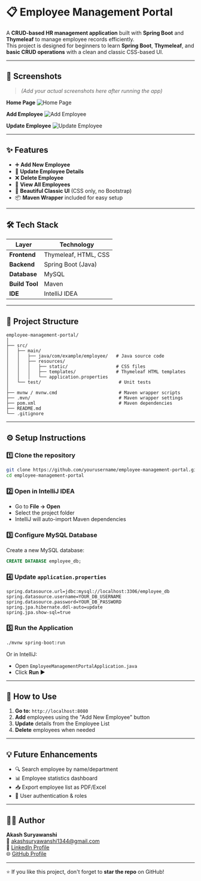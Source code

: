 # 📋 Employee Management Portal

A **CRUD-based HR management application** built with **Spring Boot** and **Thymeleaf** to manage employee records efficiently.  
This project is designed for beginners to learn **Spring Boot**, **Thymeleaf**, and **basic CRUD operations** with a clean and classic CSS-based UI.

---

## 📸 Screenshots

> *(Add your actual screenshots here after running the app)*

**Home Page**
![Home Page](screenshots/home.png)

**Add Employee**
![Add Employee](screenshots/add-employee.png)

**Update Employee**
![Update Employee](screenshots/update-employee.png)

---

## ✨ Features

- ➕ **Add New Employee**
- 📝 **Update Employee Details**
- ❌ **Delete Employee**
- 📄 **View All Employees**
- 🎨 **Beautiful Classic UI** (CSS only, no Bootstrap)
- 📦 **Maven Wrapper** included for easy setup

---

## 🛠 Tech Stack

| Layer          | Technology           |
|----------------|----------------------|
| **Frontend**   | Thymeleaf, HTML, CSS |
| **Backend**    | Spring Boot (Java)   |
| **Database**   | MySQL                |
| **Build Tool** | Maven                |
| **IDE**        | IntelliJ IDEA        |

---

## 📂 Project Structure

```
employee-management-portal/
│
├── src/
│   ├── main/
│   │   ├── java/com/example/employee/   # Java source code
│   │   ├── resources/
│   │   │   ├── static/                  # CSS files
│   │   │   ├── templates/               # Thymeleaf HTML templates
│   │   │   └── application.properties
│   └── test/                             # Unit tests
│
├── mvnw / mvnw.cmd                       # Maven wrapper scripts
├── .mvn/                                 # Maven wrapper settings
├── pom.xml                               # Maven dependencies
├── README.md
└── .gitignore
```

---

## ⚙️ Setup Instructions

### 1️⃣ Clone the repository
```bash
git clone https://github.com/yourusername/employee-management-portal.git
cd employee-management-portal
```

### 2️⃣ Open in IntelliJ IDEA
- Go to **File → Open**
- Select the project folder
- IntelliJ will auto-import Maven dependencies

### 3️⃣ Configure MySQL Database
Create a new MySQL database:
```sql
CREATE DATABASE employee_db;
```

### 4️⃣ Update `application.properties`
```properties
spring.datasource.url=jdbc:mysql://localhost:3306/employee_db
spring.datasource.username=YOUR_DB_USERNAME
spring.datasource.password=YOUR_DB_PASSWORD
spring.jpa.hibernate.ddl-auto=update
spring.jpa.show-sql=true
```

### 5️⃣ Run the Application
```bash
./mvnw spring-boot:run
```
Or in IntelliJ:
- Open `EmployeeManagementPortalApplication.java`
- Click **Run ▶**

---

## 🚀 How to Use

1. **Go to:** `http://localhost:8080`
2. **Add** employees using the "Add New Employee" button
3. **Update** details from the Employee List
4. **Delete** employees when needed

---

## 💡 Future Enhancements

- 🔍 Search employee by name/department
- 📊 Employee statistics dashboard
- 📥 Export employee list as PDF/Excel
- 👤 User authentication & roles

---

## 👨‍💻 Author

**Akash Suryawanshi**  
📧 [akashsuryawanshi1344@gmail.com](mailto:akashsuryawanshi1344@gmail.com)  
💼 [LinkedIn Profile](https://linkedin.com/in/akashsuryawanshi04)  
🌐 [GitHub Profile](https://github.com/akashsuryawanshi04)

---

⭐ If you like this project, don't forget to **star the repo** on GitHub!
